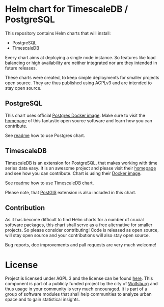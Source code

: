 # Helm chart for TimescaleDB / PostgreSQL
This repository contains Helm charts that will install:
* PostgreSQL
* TimescaleDB

Every chart aims at deploying a single node instance. So features like load balancing or high availability are neither integrated nor are they intended in future releases.

These charts were created, to keep simple deployments for smaller projects open source. They are thus published using AGPLv3 and are intended to stay open source.

## PostgreSQL
This chart uses official [Postgres Docker image](https://hub.docker.com/_/postgres). Make sure to visit the [homepage](https://www.postgresql.org) of this fantastic open source software and learn how you can contribute.

See [readme](timescaledb/Readme.md) how to use Postgres chart.

## TimescaleDB
TimescaleDB is an extension for PostgreSQL, that makes working with time series data easy. It is an awesome project and please visit their [homepage](https://www.tigerdata.com/blog/tag/open-source) and see how you can contribute. Chart is using their [Docker image](https://hub.docker.com/r/timescale/timescaledb).

See [readme](timescaledb/Readme.md) how to use TimescaleDB chart. 

Please note, that [PostGIS](https://postgis.net) extension is also included in this chart.


## Contribution

As it has become difficult to find Helm charts for a number of crucial software packages, this chart shall serve as a free alternative for smaller projects. So please consider contributing! Code is released as open source, will stay open source and your contributions will also stay open source.

Bug reports, doc improvements and pull requests are very much welcome!

# License
Project is licensed under AGPL 3 and the license can be found [here](https://github.com/starwit/Urbalytix/blob/main/LICENSE). This component is part of a publicly funded project by the city of [Wolfsburg](https://www.wolfsburg.de/en-us/) and thus usage in your community is very much encouraged. It is part of a group of software modules that shall help communities to analyze urban space and to gain statistical insights.

